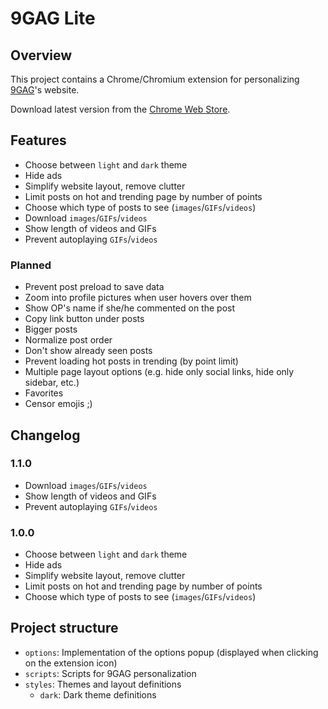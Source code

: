 # 9GAG Lite

## Overview

This project contains a Chrome/Chromium extension for personalizing [9GAG](https://9gag.com)'s website.

Download latest version from the [Chrome Web Store](https://chrome.google.com/webstore/detail/9gag-lite/namifldkgnlkiocmnhhpbppcoimcpobm).

## Features

- Choose between `light` and `dark` theme
- Hide ads
- Simplify website layout, remove clutter
- Limit posts on hot and trending page by number of points
- Choose which type of posts to see (`images`/`GIFs`/`videos`)
- Download `images`/`GIFs`/`videos`
- Show length of videos and GIFs
- Prevent autoplaying `GIFs`/`videos`

### Planned

- Prevent post preload to save data
- Zoom into profile pictures when user hovers over them
- Show OP's name if she/he commented on the post
- Copy link button under posts
- Bigger posts
- Normalize post order
- Don't show already seen posts
- Prevent loading hot posts in trending (by point limit)
- Multiple page layout options (e.g. hide only social links, hide only sidebar, etc.)
- Favorites
- Censor emojis ;)

## Changelog

### 1.1.0

- Download `images`/`GIFs`/`videos`
- Show length of videos and GIFs
- Prevent autoplaying `GIFs`/`videos`

### 1.0.0

- Choose between `light` and `dark` theme
- Hide ads
- Simplify website layout, remove clutter
- Limit posts on hot and trending page by number of points
- Choose which type of posts to see (`images`/`GIFs`/`videos`)

## Project structure

- `options`: Implementation of the options popup (displayed when clicking on the extension icon)
- `scripts`: Scripts for 9GAG personalization
- `styles`: Themes and layout definitions
  - `dark`: Dark theme definitions
